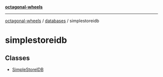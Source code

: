 [**octagonal-wheels**](../../README.md)

***

[octagonal-wheels](../../modules.md) / [databases](../README.md) / simplestoreidb

# simplestoreidb

## Classes

- [SimpleStoreIDB](SimpleStoreIDB/README.md)
